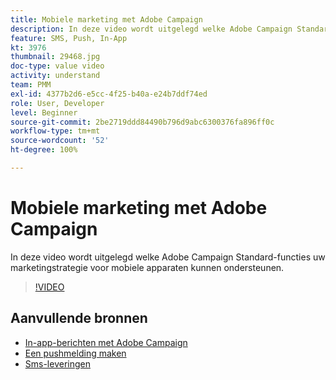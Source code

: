 ```yaml
---
title: Mobiele marketing met Adobe Campaign
description: In deze video wordt uitgelegd welke Adobe Campaign Standard-functies uw marketingstrategie voor mobiele apparaten kunnen ondersteunen.
feature: SMS, Push, In-App
kt: 3976
thumbnail: 29468.jpg
doc-type: value video
activity: understand
team: PMM
exl-id: 4377b2d6-e5cc-4f25-b40a-e24b7ddf74ed
role: User, Developer
level: Beginner
source-git-commit: 2be2719ddd84490b796d9abc6300376fa896ff0c
workflow-type: tm+mt
source-wordcount: '52'
ht-degree: 100%

---
```


# Mobiele marketing met Adobe Campaign

In deze video wordt uitgelegd welke Adobe Campaign Standard-functies uw marketingstrategie voor mobiele apparaten kunnen ondersteunen.

>[!VIDEO](https://video.tv.adobe.com/v/29468?quality=12)

## Aanvullende bronnen

* [In-app-berichten met Adobe Campaign](/help/communication-channels/mobile/in-app/in-app-message-overview.md)
* [Een pushmelding maken](/help/communication-channels/mobile/push-notifications/creating-a-push-notification.md)
* [Sms-leveringen](/help/communication-channels/mobile/sms/sms-delivery.md)
